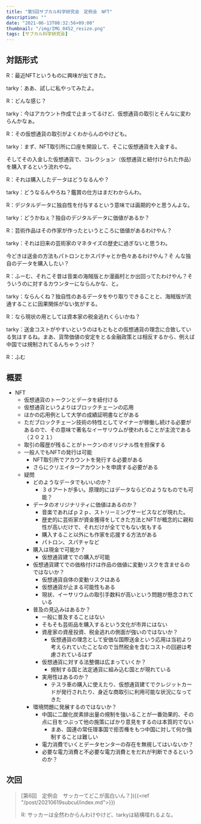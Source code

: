 ```yaml
---
title: "第5回サブカル科学研究会　定例会　NFT"
description: ""
date: "2021-06-13T08:32:56+09:00"
thumbnail: "/img/IMG_0452_resize.png"
tags: [サブカル科学研究会]
---
```

## 対話形式

R：最近NFTというものに興味が出てきた。

tarky：ああ、試しに私やってみたよ。

R：どんな感じ？

tarky：今はアカウント作成で止まってるけど、仮想通貨の取引とそんなに変わらんかなぁ。

R：その仮想通貨の取引がよくわからんのやけども。

tarky：まず、NFT取引所に口座を開設して、そこに仮想通貨を入金する。

そしてその入金した仮想通貨で、コレクション（仮想通貨と紐付けられた作品）を購入するという流れやな。

R：それは購入したデータはどうなるんや？

tarky：どうなるんやろね？鑑賞の仕方はまだわからんわ。

R：デジタルデータに独自性を付与するという意味では画期的やと思うんよな。

tarky：どうかねぇ？独自のデジタルデータに価値があるか？

R：芸術作品はその作家が作ったというところに価値があるわけやん？

tarky：それは旧来の芸術家のマネタイズの歴史に過ぎないと思うわ。

今どきは送金の方法もパトロンとかスパチャとか色々あるわけやん？そ
んな独自のデータを購入したい？

R：ふーむ、それこそ昔は音楽の海賊版とか漫画村とか出回ってたわけやん？そういうのに対するカウンターにならんかな、と。

tarky：ならんくね？独自性のあるデータをやり取りできることと、海賊版が流通することに因果関係がない気がする。

R：なら現状の用としては資本家の税金逃れくらいかね？

tarky：送金コストがやすいというのはもともとの仮想通貨の理念に合致している気はするね。まあ、貨幣価値の安定をとる金融政策とは相反するから、例えば中国では規制されてるんちゃうっけ？

R：ふむ

## 概要
- NFT
  - 仮想通貨のトークンとデータを紐付ける
  - 仮想通貨というよりはブロックチェーンの応用
  - ほかの応用例として大学の成績証明書などがある
  - ただブロックチェーン技術の特性としてマイナーが稼働し続ける必要があるので、その意味で著名なイーサリウムが使われることが主流である（２０２１）
  - 取引の履歴が残ることがトークンのオリジナル性を担保する
  - 一般人でもNFTの発行は可能
    - NFT取引所でアカウントを発行する必要がある
    - さらにクリエイターアカウントを申請する必要がある
  - 疑問
    - どのようなデータでもいいのか？
      - ３ｄアートが多い。原理的にはデータならどのようなものでも可能？
    - データのオリジナリティに価値はあるのか？
      - 音楽であればｐ２ｐ、ストリーミングサービスなどが現れた。
      - 歴史的に芸術家が資金獲得をしてきた方法とNFTが概念的に親和性が高いだけで、それだけが全てでもない気もする
      - 購入すること以外にも作家を応援する方法がある
      - パトロン、スパチャなど
    - 購入は現金で可能か？
      - 仮想通貨建てでの購入が可能
    - 仮想通貨建てでの価格付けは作品の価値に変動リスクを含ませるのではないか？
      - 仮想通貨自体の変動リスクはある
      - 仮想通貨が止まる可能性もある
      - 現状、イーサリウムの取引手数料が高いという問題が懸念されている
    - 普及の見込みはあるか？
      - 一般に普及することはない
      - そもそも芸術品を購入するという文化が市井にはない
      - 資産家の資産投資、税金逃れの側面が強いのではないか？
        - 仮想通貨の理念として安価な国際送金という応用は当初より考えられていたことなので当然税金を含むコストの回避は考慮されているはず
      - 仮想通貨に対する法整備は広まっていくか？
        - 規制する国と法定通貨に組み込む国とが現れている
      - 実用性はあるのか？
        - テスラ車の購入に使えたり、仮想通貨建てでクレジットカードが発行されたり、身近な商取引に利用可能な状況になってきた
    - 環境問題に発展するのではないか？
      - 中国に二酸化炭素排出量の規制を強いることが一番効果的、その点に目をつぶって他の施策にばかり意見をするのは本質的でない
        - まあ、国連の常任理事国で拒否権をもつ中国に対して何か強制することは難しい
      - 電力消費でいくとデータセンターの存在を無視してはいないか？
      - 必要な電力消費と不必要な電力消費とをだれが判断できるというのか？


## 次回
> [第6回　定例会　サッカーてどこが面白いん？]({{<ref "/post/20210619subcul/index.md">}})
> 
> R: サッカーは全然わからんわけやけど、tarkyは結構喋れるよな。
